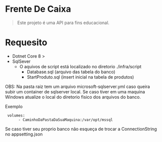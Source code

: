 # Frente De Caixa

> Este projeto é uma API para fins educacional.

# Requesito
- Dotnet Core 8 >
- SqlSever
    - O aquivos de script está localizado no diretorio ./infra/script
        - Database.sql (arquivo das tabela do banco)
        - StartProduto.sql (insert inicial na tabela de produtos)


OBS: Na pasta raiz tem um arquivo microsoft-sqlserver.yml caso queira subir um container de sqlserver local.
Se caso tiver em uma maquina Windows atualize o local do diretorio fisico dos arquivos do banco.

Exemplo
```
 volumes:
      - CaminhoDaPastaDaSuaMaquina:/var/opt/mssql
```

Se caso tiver seu proprio banco não esqueça de trocar a ConnectionString no appsetting.json